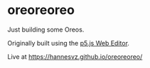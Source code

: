 # oreoreoreo
Just building some Oreos.

Originally built using the [p5.js Web Editor](https://editor.p5js.org/hannesvz/sketches/YT0hHiEO9).

Live at https://hannesvz.github.io/oreoreoreo/
